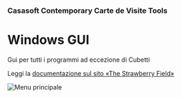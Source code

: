 ﻿### Casasoft Contemporary Carte de Visite Tools

# Windows GUI

Gui per tutti i programmi ad eccezione di Cubetti

Leggi la [documentazione sul sito «The Strawberry Field»](https://strawberryfield.altervista.org/carte_de_visite/gui.php)  

![Menu principale](https://strawberryfield.altervista.org/carte_de_visite/foto/gui_main.jpg)

